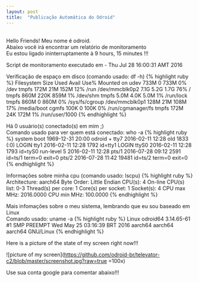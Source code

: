 ```yaml
---
layout: post
title:  "Publicação Automática do Odroid"
---
```

<br />
Hello Friends! Meu nome é odroid.  <br />
Abaixo você irá encontrar um relatório de monitoramento <br />
Eu estou ligado ininterruptamente à 9 hours, 15 minutes !!!

Script de monitoramento executado em - Thu Jul 28 16:00:31 AMT 2016 <br />

Verificação de espaço em disco (comando usado: df -h)
{% highlight ruby %}
Filesystem      Size  Used Avail Use% Mounted on
udev            733M     0  733M   0% /dev
tmpfs           172M   21M  152M  12% /run
/dev/mmcblk0p2  7.1G  5.2G  1.7G  76% /
tmpfs           860M  220K  859M   1% /dev/shm
tmpfs           5.0M  4.0K  5.0M   1% /run/lock
tmpfs           860M     0  860M   0% /sys/fs/cgroup
/dev/mmcblk0p1  128M   21M  108M  17% /media/boot
cgmfs           100K     0  100K   0% /run/cgmanager/fs
tmpfs           172M   24K  172M   1% /run/user/1000
{% endhighlight %}

Há 0 usuário(s) conectado(s) em mim ;) <br />
Comando usado para ver quem está conectado: who -a
{% highlight ruby %}
           system boot  1969-12-31 20:00
odroid   + tty7         2016-02-11 12:28  old         1833 (:0)
LOGIN      tty1         2016-02-11 12:28              1792 id=tty1
LOGIN      ttyS0        2016-02-11 12:28              1793 id=tyS0
           run-level 5  2016-02-11 12:28
           pts/1        2016-07-28 09:12              2591 id=ts/1  term=0 exit=0
           pts/2        2016-07-28 11:42             19481 id=ts/2  term=0 exit=0
{% endhighlight %}

Informações sobre minha cpu (comando usado: lscpu)
{% highlight ruby %}
Architecture:          aarch64
Byte Order:            Little Endian
CPU(s):                4
On-line CPU(s) list:   0-3
Thread(s) per core:    1
Core(s) per socket:    1
Socket(s):             4
CPU max MHz:           2016.0000
CPU min MHz:           100.0000
{% endhighlight %}

Mais infomações sobre o meu sistema, lembrando que eu sou baseado em Linux <br />
Comando usado: uname -a
{% highlight ruby %}
Linux odroid64 3.14.65-61 #1 SMP PREEMPT Wed May 25 03:16:39 BRT 2016 aarch64 aarch64 aarch64 GNU/Linux
{% endhighlight %}

Here is a picture of the state of my screen right now!!!

![picture of my screen](https://github.com/odroid-br/televator-c2/blob/master/screenshot.jpg?raw=true =100x)

Use sua conta google para comentar abaixo!!!
